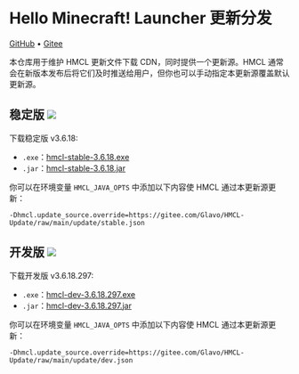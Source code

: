 # Hello Minecraft! Launcher 更新分发

[GitHub](https://github.com/HMCL-dev/HMCL-Update) • [Gitee](https://gitee.com/Glavo/HMCL-Update)

本仓库用于维护 HMCL 更新文件下载 CDN，同时提供一个更新源。HMCL 通常会在新版本发布后将它们及时推送给用户，但你也可以手动指定本更新源覆盖默认更新源。


## 稳定版 [![](https://img.shields.io/maven-central/v/org.glavo.hmcl/hmcl-stable?label=稳定版)](https://search.maven.org/artifact/org.glavo.hmcl/hmcl-stable/3.6.18/pom)

下载稳定版 v3.6.18:

* `.exe`：[hmcl-stable-3.6.18.exe](https://mirrors.cloud.tencent.com/nexus/repository/maven-public/org/glavo/hmcl/hmcl-stable/3.6.18/hmcl-stable-3.6.18.exe)
* `.jar`：[hmcl-stable-3.6.18.jar](https://mirrors.cloud.tencent.com/nexus/repository/maven-public/org/glavo/hmcl/hmcl-stable/3.6.18/hmcl-stable-3.6.18.jar)

你可以在环境变量 `HMCL_JAVA_OPTS` 中添加以下内容使 HMCL 通过本更新源更新：

```
-Dhmcl.update_source.override=https://gitee.com/Glavo/HMCL-Update/raw/main/update/stable.json
```

## 开发版 [![](https://img.shields.io/maven-central/v/org.glavo.hmcl/hmcl-dev?label=开发版)](https://search.maven.org/artifact/org.glavo.hmcl/hmcl-dev/3.6.18.297/pom)

下载开发版 v3.6.18.297:

* `.exe`：[hmcl-dev-3.6.18.297.exe](https://mirrors.cloud.tencent.com/nexus/repository/maven-public/org/glavo/hmcl/hmcl-dev/3.6.18.297/hmcl-dev-3.6.18.297.exe)
* `.jar`：[hmcl-dev-3.6.18.297.jar](https://mirrors.cloud.tencent.com/nexus/repository/maven-public/org/glavo/hmcl/hmcl-dev/3.6.18.297/hmcl-dev-3.6.18.297.jar)

你可以在环境变量 `HMCL_JAVA_OPTS` 中添加以下内容使 HMCL 通过本更新源更新：

```
-Dhmcl.update_source.override=https://gitee.com/Glavo/HMCL-Update/raw/main/update/dev.json
```

